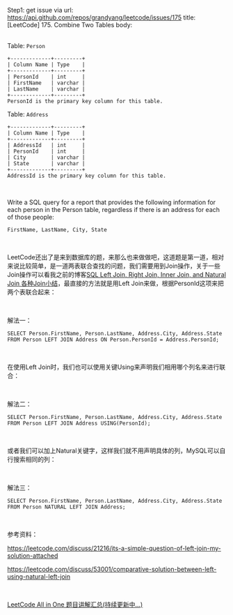 Step1: get issue via url: https://api.github.com/repos/grandyang/leetcode/issues/175 
 title:[LeetCode] 175. Combine Two Tables 
 body:  
  

Table: `Person`
    
    
    +-------------+---------+
    | Column Name | Type    |
    +-------------+---------+
    | PersonId    | int     |
    | FirstName   | varchar |
    | LastName    | varchar |
    +-------------+---------+
    PersonId is the primary key column for this table.
    

Table: `Address`
    
    
    +-------------+---------+
    | Column Name | Type    |
    +-------------+---------+
    | AddressId   | int     |
    | PersonId    | int     |
    | City        | varchar |
    | State       | varchar |
    +-------------+---------+
    AddressId is the primary key column for this table.
    

 

Write a SQL query for a report that provides the following information for each person in the Person table, regardless if there is an address for each of those people:
    
    
    FirstName, LastName, City, State

 

LeetCode还出了是来到数据库的题，来那么也来做做吧，这道题是第一道，相对来说比较简单，是一道两表联合查找的问题，我们需要用到Join操作，关于一些Join操作可以看我之前的博客[SQL Left Join, Right Join, Inner Join, and Natural Join 各种Join小结](http://www.cnblogs.com/grandyang/p/5346963.html)，最直接的方法就是用Left Join来做，根据PersonId这项来把两个表联合起来：

 

解法一：
    
    
    SELECT Person.FirstName, Person.LastName, Address.City, Address.State FROM Person LEFT JOIN Address ON Person.PersonId = Address.PersonId;

 

在使用Left Join时，我们也可以使用关键Using来声明我们相用哪个列名来进行联合：

 

解法二：
    
    
    SELECT Person.FirstName, Person.LastName, Address.City, Address.State FROM Person LEFT JOIN Address USING(PersonId);

 

或者我们可以加上Natural关键字，这样我们就不用声明具体的列，MySQL可以自行搜索相同的列：

 

解法三：
    
    
    SELECT Person.FirstName, Person.LastName, Address.City, Address.State FROM Person NATURAL LEFT JOIN Address;

 

参考资料：

<https://leetcode.com/discuss/21216/its-a-simple-question-of-left-join-my-solution-attached>

<https://leetcode.com/discuss/53001/comparative-solution-between-left-using-natural-left-join>

 

[LeetCode All in One 题目讲解汇总(持续更新中...)](http://www.cnblogs.com/grandyang/p/4606334.html)

 
